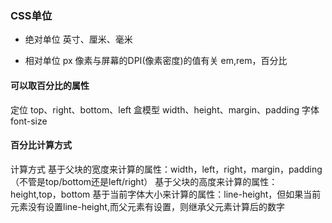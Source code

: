 ### CSS单位
- 绝对单位
英寸、厘米、毫米

- 相对单位
px 像素与屏幕的DPI(像素密度)的值有关 em,rem，百分比

#### 可以取百分比的属性
定位 top、right、bottom、left
盒模型 width、height、margin、padding
字体 font-size

#### 百分比计算方式
计算方式
基于父块的宽度来计算的属性：width，left，right，margin，padding（不管是top/bottom还是left/right）
基于父块的高度来计算的属性：height,top，bottom
基于当前字体大小来计算的属性：line-height，但如果当前元素没有设置line-height,而父元素有设置，则继承父元素计算后的数字

